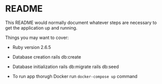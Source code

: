 # README

This README would normally document whatever steps are necessary to get the
application up and running.

Things you may want to cover:

* Ruby version
  2.6.5

* Database creation
  rails db:create

* Database initialization
  rails db:migrate
  rails db:seed

* To run app thorugh Docker run 
  `docker-compose up` command